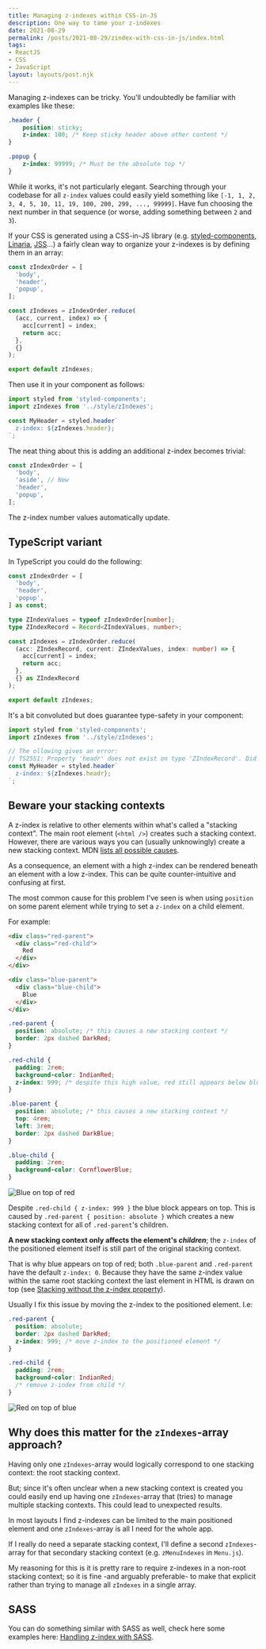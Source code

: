 ```yaml
---
title: Managing z-indexes within CSS-in-JS
description: One way to tame your z-indexes
date: 2021-08-29
permalink: /posts/2021-08-29/zindex-with-css-in-js/index.html
tags:
- ReactJS
- CSS
- JavaScript
layout: layouts/post.njk
---
```


Managing z-indexes can be tricky. You'll undoubtedly be familiar with examples like these:

```css
.header {
    position: sticky;
    z-index: 100; /* Keep sticky header above other content */
}

.popup {
    z-index: 99999; /* Must be the absolute top */
}
```

While it works, it's not particularly elegant. Searching through your codebase for all `z-index` values could easily yield something like `[-1, 1, 2, 3, 4, 5, 10, 11, 19, 100, 200, 299, ..., 99999]`. Have fun choosing the next number in that sequence (or worse, adding something between `2` and `3`).

If your CSS is generated using a CSS-in-JS library (e.g. [styled-components](https://styled-components.com/), [Linaria](https://github.com/callstack/linaria), [JSS](https://github.com/cssinjs/jss)...) a fairly clean way to organize your z-indexes is by defining them in an array:

```js
const zIndexOrder = [
  'body',
  'header',
  'popup',
];

const zIndexes = zIndexOrder.reduce(
  (acc, current, index) => {
    acc[current] = index;
    return acc;
  },
  {}
);

export default zIndexes;
```

Then use it in your component as follows:

```jsx
import styled from 'styled-components';
import zIndexes from '../style/zIndexes';

const MyHeader = styled.header`
  z-index: ${zIndexes.header};
`;
```

The neat thing about this is adding an additional z-index becomes trivial:

```js
const zIndexOrder = [
  'body',
  'aside', // New
  'header',
  'popup',
];
```

The z-index number values automatically update.

## TypeScript variant

In TypeScript you could do the following:

```ts
const zIndexOrder = [
  'body',
  'header',
  'popup',
] as const;

type ZIndexValues = typeof zIndexOrder[number];
type ZIndexRecord = Record<ZIndexValues, number>;

const zIndexes = zIndexOrder.reduce(
  (acc: ZIndexRecord, current: ZIndexValues, index: number) => {
    acc[current] = index;
    return acc;
  },
  {} as ZIndexRecord
);

export default zIndexes;
```

It's a bit convoluted but does guarantee type-safety in your component:

```jsx
import styled from 'styled-components';
import zIndexes from '../style/zIndexes';

// The ollowing gives an error:
// TS2551: Property 'headr' does not exist on type 'ZIndexRecord'. Did you mean 'header'?
const MyHeader = styled.header`
  z-index: ${zIndexes.headr};
`;
```

## Beware your stacking contexts

A z-index is relative to other elements within what's called a "stacking context". The main root element (`<html />`) creates such a stacking context. However, there are various ways you can (usually unknowingly) create a new stacking context. MDN [lists all possible causes](https://developer.mozilla.org/en-US/docs/Web/CSS/CSS_Positioning/Understanding_z_index/The_stacking_context).

As a consequence, an element with a high z-index can be rendered beneath an element with a low z-index. This can be quite counter-intuitive and confusing at first.

The most common cause for this problem I've seen is when using `position` on some parent element while trying to set a `z-index` on a child element.

For example:

```html
<div class="red-parent">
  <div class="red-child">
    Red
  </div>
</div>

<div class="blue-parent">
  <div class="blue-child">
    Blue
  </div>
</div>
```

```css
.red-parent {
  position: absolute; /* this causes a new stacking context */
  border: 2px dashed DarkRed;
}

.red-child {
  padding: 2rem;
  background-color: IndianRed;
  z-index: 999; /* despite this high value, red still appears below blue */
}

.blue-parent {
  position: absolute; /* this causes a new stacking context */
  top: 4rem;
  left: 3rem;
  border: 2px dashed DarkBlue;
}

.blue-child {
  padding: 2rem;
  background-color: CornflowerBlue;
}
```
![Blue on top of red](/img/z-index-0.png)

Despite `.red-child { z-index: 999 }` the blue block appears on top. This is caused by `.red-parent { position: absolute }` which creates a new stacking context for all of `.red-parent`'s children.

**A new stacking context only affects the element's _children_**; the `z-index` of the positioned element itself is still part of the original stacking context.

That is why blue appears on top of red; both `.blue-parent` and `.red-parent` have the default `z-index: 0`. Because they have the same z-index value within the same root stacking context the last element in HTML is drawn on top (see [Stacking without the z-index property](https://developer.mozilla.org/en-US/docs/Web/CSS/CSS_Positioning/Understanding_z_index/Stacking_without_z-index)).

Usually I fix this issue by moving the z-index to the positioned element. I.e:

```css
.red-parent {
  position: absolute;
  border: 2px dashed DarkRed;
  z-index: 999; /* move z-index to the positioned element */
}

.red-child {
  padding: 2rem;
  background-color: IndianRed;
  /* remove z-index from child */
}
```
![Red on top of blue](/img/z-index-1.png)

## Why does this matter for the `zIndexes`-array approach?

Having only one `zIndexes`-array would logically correspond to one stacking context: the root stacking context.

But; since it's often unclear when a new stacking context is created you could easily end up having one `zIndexes`-array that (tries) to manage multiple stacking contexts. This could lead to unexpected results.

In most layouts I find z-indexes can be limited to the main positioned element and one `zIndexes`-array is all I need for the whole app.

If I really do need a separate stacking context, I'll define a second `zIndexes`-array for that secondary stacking context (e.g. `zMenuIndexes` in `Menu.js`).

My reasoning for this is it is pretty rare to require z-indexes in a non-root stacking context; so it is fine -and arguably preferable- to make that explicit rather than trying to manage all `zIndexes` in a single array.

## SASS

You can do something similar with SASS as well, check here some examples here: [Handling z-index with SASS](https://short.is/writing/handling-z-index-with-sass).

